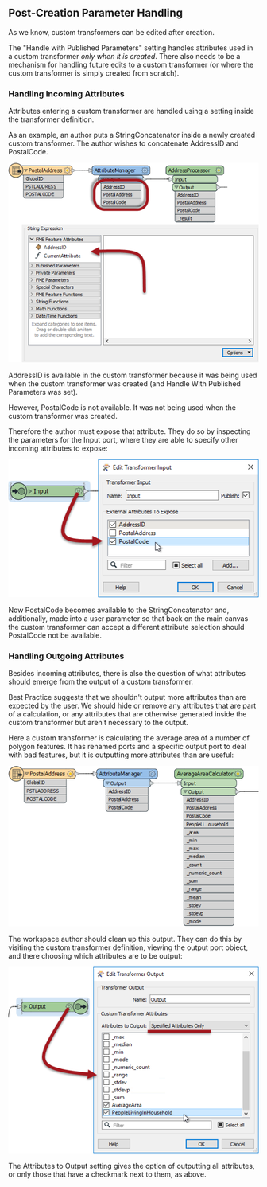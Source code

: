 ## Post-Creation Parameter Handling ##

As we know, custom transformers can be edited after creation. 

The "Handle with Published Parameters" setting handles attributes used in a custom transformer *only when it is created*. There also needs to be a mechanism for handling future edits to a custom transformer (or where the custom transformer is simply created from scratch).


### Handling Incoming Attributes ###

Attributes entering a custom transformer are handled using a setting inside the transformer definition.

As an example, an author puts a StringConcatenator inside a newly created custom transformer. The author wishes to concatenate AddressID and PostalCode.

![](./Images/Img5.029.CustomTransformerNewAttributeRequired.png)

AddressID is available in the custom transformer because it was being used when the custom transformer was created (and Handle With Published Parameters was set).

However, PostalCode is not available. It was not being used when the custom transformer was created. 

Therefore the author must expose that attribute. They do so by inspecting the parameters for the Input port, where they are able to specify other incoming attributes to expose:

![](./Images/Img5.030.CustomTransformerExposingNewAttribute.png)

Now PostalCode becomes available to the StringConcatenator and, additionally, made into a user parameter so that back on the main canvas the custom transformer can accept a different attribute selection should PostalCode not be available.


### Handling Outgoing Attributes ##

Besides incoming attributes, there is also the question of what attributes should emerge from the output of a custom transformer.

Best Practice suggests that we shouldn't output more attributes than are expected by the user. We should hide or remove any attributes that are part of a calculation, or any attributes that are otherwise generated inside the custom transformer but aren’t necessary to the output.

Here a custom transformer is calculating the average area of a number of polygon features. It has renamed ports and a specific output port to deal with bad features, but it is outputting more attributes than are useful:

![](./Images/Img5.031.CustomTransformerAttrOutputBad.png)

The workspace author should clean up this output. They can do this by visiting the custom transformer definition, viewing the output port object, and there choosing which attributes are to be output:

![](./Images/Img5.032.CustomTransformerAttrOutputGood.png)

The Attributes to Output setting gives the option of outputting all attributes, or only those that have a checkmark next to them, as above.
